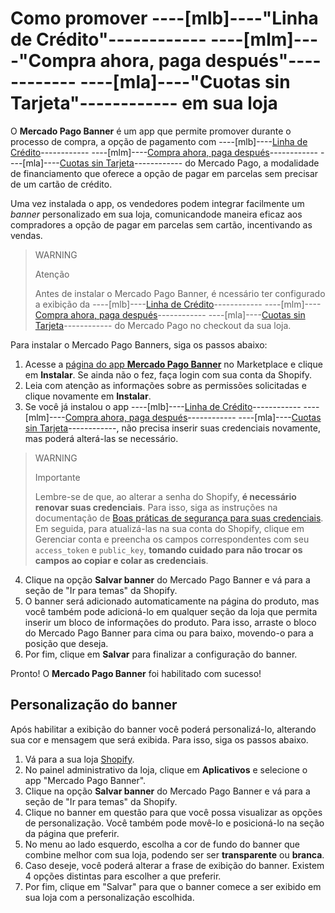 # Como promover ----[mlb]----"Linha de Crédito"------------ ----[mlm]----"Compra ahora, paga después"------------ ----[mla]----"Cuotas sin Tarjeta"------------ em sua loja

O **Mercado Pago Banner** é um app que permite promover durante o processo de compra, a opção de pagamento com ----[mlb]----[Linha de Crédito](/developers/pt/docs/shopify/integration-configuration/meses-sin-tarjeta)------------ ----[mlm]----[Compra ahora, paga después](/developers/pt/docs/shopify/integration-configuration/meses-sin-tarjeta)------------ ----[mla]----[Cuotas sin Tarjeta](/developers/pt/docs/shopify/integration-configuration/meses-sin-tarjeta)------------ do Mercado Pago, a modalidade de financiamento que oferece a opção de pagar em parcelas sem precisar de um cartão de crédito.

Uma vez instalada o app, os vendedores podem integrar facilmente um _banner_ personalizado em sua loja, comunicandode maneira eficaz aos compradores a opção de pagar em parcelas sem cartão, incentivando as vendas.

> WARNING
>
> Atenção
>
> Antes de instalar o Mercado Pago Banner, é ncessário ter configurado a exibição da ----[mlb]----[Linha de Crédito](/developers/pt/docs/shopify/integration-configuration/meses-sin-tarjeta)------------ ----[mlm]----[Compra ahora, paga después](/developers/pt/docs/shopify/integration-configuration/meses-sin-tarjeta)------------ ----[mla]----[Cuotas sin Tarjeta](/developers/pt/docs/shopify/integration-configuration/meses-sin-tarjeta)------------ do Mercado Pago no checkout da sua loja.

Para instalar o Mercado Pago Banners, siga os passos abaixo:

1. Acesse a [página do app **Mercado Pago Banner**](https://apps.shopify.com/mercado-pago-cartoes?locale=pt-BR) no Marketplace e clique em **Instalar**. Se ainda não o fez, faça login com sua conta da Shopify.
2. Leia com atenção as informações sobre as permissões solicitadas e clique novamente em **Instalar**.
3. Se você já instalou o app ----[mlb]----[Linha de Crédito](/developers/pt/docs/shopify/integration-configuration/meses-sin-tarjeta)------------ ----[mlm]----[Compra ahora, paga después](/developers/pt/docs/shopify/integration-configuration/meses-sin-tarjeta)------------ ----[mla]----[Cuotas sin Tarjeta](/developers/pt/docs/shopify/integration-configuration/meses-sin-tarjeta)------------, não precisa inserir suas credenciais novamente, mas poderá alterá-las se necessário. 

> WARNING
>
> Importante
>
> Lembre-se de que, ao alterar a senha do Shopify, **é necessário renovar suas credenciais**. Para isso, siga as instruções na documentação de [Boas práticas de segurança para suas credenciais](/developers/pt/docs/shopify/best-practices/credentials-best-practices/secure-credentials). Em seguida, para atualizá-las na sua conta do Shopify, clique em Gerenciar conta e preencha os campos correspondentes com seu `access_token` e `public_key`, **tomando cuidado para não trocar os campos ao copiar e colar as credenciais**.

4. Clique na opção **Salvar banner** do Mercado Pago Banner e vá para a seção de "Ir para temas" da Shopify.
5. O banner será adicionado automaticamente na página do produto, mas você também pode adicioná-lo em qualquer seção da loja que permita inserir um bloco de informações do produto. Para isso, arraste o bloco do Mercado Pago Banner para cima ou para baixo, movendo-o para a posição que deseja.
6. Por fim, clique em **Salvar** para finalizar a configuração do banner.

Pronto! O **Mercado Pago Banner** foi habilitado com sucesso!

## Personalização do banner

Após habilitar a exibição do banner você poderá personalizá-lo, alterando sua cor e mensagem que será exibida. Para isso, siga os passos abaixo.

1. Vá para a sua loja [Shopify](https://accounts.shopify.com/store-login).
2. No painel administrativo da loja, clique em **Aplicativos** e selecione o app "Mercado Pago Banner".
3. Clique na opção **Salvar banner** do Mercado Pago Banner e vá para a seção de "Ir para temas" da Shopify.
3. Clique no banner em questão para que você possa visualizar as opções de personalização. Você também pode movê-lo e posicioná-lo na seção da página que preferir.
4. No menu ao lado esquerdo, escolha a cor de fundo do banner que combine melhor com sua loja, podendo ser ser **transparente** ou **branca**.
5. Caso deseje, você poderá alterar a frase de exibição do banner. Existem 4 opções distintas para escolher a que preferir.
6. Por fim, clique em "Salvar" para que o banner comece a ser exibido em sua loja com a personalização escolhida.